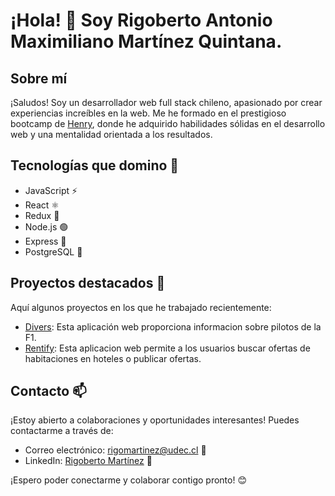 # ¡Hola! 👋 Soy **Rigoberto Antonio Maximiliano Martínez Quintana**.

## Sobre mí
¡Saludos! Soy un desarrollador web full stack chileno, apasionado por crear experiencias increíbles en la web. Me he formado en el prestigioso bootcamp de [Henry](https://www.soyhenry.com/), donde he adquirido habilidades sólidas en el desarrollo web y una mentalidad orientada a los resultados.

## Tecnologías que domino 🚀
- JavaScript ⚡
- React ⚛️
- Redux 🔄
- Node.js 🟢
- Express 🚂
- PostgreSQL 🐘

## Proyectos destacados 🌟
Aquí algunos proyectos en los que he trabajado recientemente:

- [Divers](https://github.com/rigobersio/pi-drivers-main): Esta aplicación web proporciona informacion sobre pilotos de la F1.
- [Rentify](https://github.com/rigobersio/pf-rentify): Esta aplicacion web permite a los usuarios buscar ofertas de habitaciones en hoteles o publicar ofertas.

## Contacto 📫
¡Estoy abierto a colaboraciones y oportunidades interesantes! Puedes contactarme a través de:
- Correo electrónico: rigomartinez@udec.cl 📧
- LinkedIn: [Rigoberto Martínez](https://www.linkedin.com/in/rigoberto-martinez/) 💼

¡Espero poder conectarme y colaborar contigo pronto! 😊
